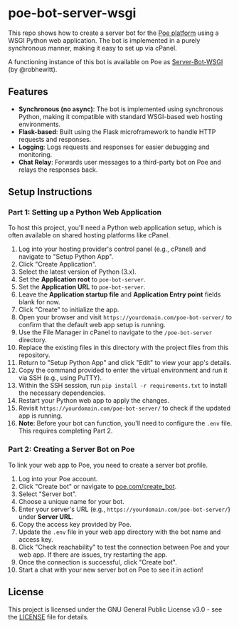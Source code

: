 # poe-bot-server-wsgi

This repo shows how to create a server bot for the [Poe platform](https://poe.com/) using a WSGI Python web application. The bot is implemented in a purely synchronous manner, making it easy to set up via cPanel.

A functioning instance of this bot is available on Poe as [Server-Bot-WSGI](https://poe.com/Server-Bot-WSGI) (by @robhewitt).

## Features

- **Synchronous (no async)**: The bot is implemented using synchronous Python, making it compatible with standard WSGI-based web hosting environments.
- **Flask-based**: Built using the Flask microframework to handle HTTP requests and responses.
- **Logging**: Logs requests and responses for easier debugging and monitoring.
- **Chat Relay**: Forwards user messages to a third-party bot on Poe and relays the responses back.

## Setup Instructions

### Part 1: Setting up a Python Web Application

To host this project, you'll need a Python web application setup, which is often available on shared hosting platforms like cPanel.

1. Log into your hosting provider's control panel (e.g., cPanel) and navigate to "Setup Python App".
2. Click "Create Application".
3. Select the latest version of Python (3.x).
4. Set the **Application root** to `poe-bot-server`.
5. Set the **Application URL** to `poe-bot-server`.
6. Leave the **Application startup file** and **Application Entry point** fields blank for now.
7. Click "Create" to initialize the app.
8. Open your browser and visit `https://yourdomain.com/poe-bot-server/` to confirm that the default web app setup is running.
9. Use the File Manager in cPanel to navigate to the `/poe-bot-server` directory.
10. Replace the existing files in this directory with the project files from this repository.
11. Return to "Setup Python App" and click "Edit" to view your app's details.
12. Copy the command provided to enter the virtual environment and run it via SSH (e.g., using PuTTY).
13. Within the SSH session, run `pip install -r requirements.txt` to install the necessary dependencies.
14. Restart your Python web app to apply the changes.
15. Revisit `https://yourdomain.com/poe-bot-server/` to check if the updated app is running.
16. **Note**: Before your bot can function, you'll need to configure the `.env` file. This requires completing Part 2.

### Part 2: Creating a Server Bot on Poe

To link your web app to Poe, you need to create a server bot profile.

1. Log into your Poe account.
2. Click "Create bot" or navigate to [poe.com/create_bot](https://poe.com/create_bot).
3. Select "Server bot".
4. Choose a unique name for your bot.
5. Enter your server's URL (e.g., `https://yourdomain.com/poe-bot-server/`) under **Server URL**.
6. Copy the access key provided by Poe.
7. Update the `.env` file in your web app directory with the bot name and access key.
8. Click "Check reachability" to test the connection between Poe and your web app. If there are issues, try restarting the app.
9. Once the connection is successful, click "Create bot".
10. Start a chat with your new server bot on Poe to see it in action!

## License

This project is licensed under the GNU General Public License v3.0 - see the [LICENSE](LICENSE) file for details.
